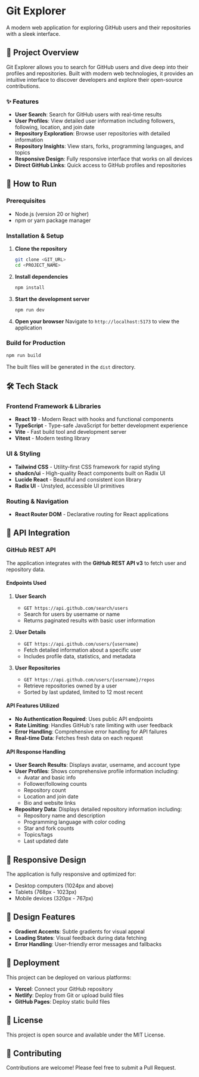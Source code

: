 # Git Explorer

A modern web application for exploring GitHub users and their repositories with a sleek interface.

## 🌟 Project Overview

Git Explorer allows you to search for GitHub users and dive deep into their profiles and repositories. Built with modern web technologies, it provides an intuitive interface to discover developers and explore their open-source contributions.

### ✨ Features

- **User Search**: Search for GitHub users with real-time results
- **User Profiles**: View detailed user information including followers, following, location, and join date
- **Repository Exploration**: Browse user repositories with detailed information
- **Repository Insights**: View stars, forks, programming languages, and topics
- **Responsive Design**: Fully responsive interface that works on all devices
- **Direct GitHub Links**: Quick access to GitHub profiles and repositories

## 🚀 How to Run

### Prerequisites

- Node.js (version 20 or higher)
- npm or yarn package manager

### Installation & Setup

1. **Clone the repository**

   ```bash
   git clone <GIT_URL>
   cd <PROJECT_NAME>
   ```

2. **Install dependencies**

   ```bash
   npm install
   ```

3. **Start the development server**

   ```bash
   npm run dev
   ```

4. **Open your browser**
   Navigate to `http://localhost:5173` to view the application

### Build for Production

```bash
npm run build
```

The built files will be generated in the `dist` directory.

## 🛠️ Tech Stack

### Frontend Framework & Libraries

- **React 19** - Modern React with hooks and functional components
- **TypeScript** - Type-safe JavaScript for better development experience
- **Vite** - Fast build tool and development server
- **Vitest** - Modern testing library

### UI & Styling

- **Tailwind CSS** - Utility-first CSS framework for rapid styling
- **shadcn/ui** - High-quality React components built on Radix UI
- **Lucide React** - Beautiful and consistent icon library
- **Radix UI** - Unstyled, accessible UI primitives

### Routing & Navigation

- **React Router DOM** - Declarative routing for React applications

## 🔌 API Integration

### GitHub REST API

The application integrates with the **GitHub REST API v3** to fetch user and repository data.

#### Endpoints Used

1. **User Search**

   - `GET https://api.github.com/search/users`
   - Search for users by username or name
   - Returns paginated results with basic user information

2. **User Details**

   - `GET https://api.github.com/users/{username}`
   - Fetch detailed information about a specific user
   - Includes profile data, statistics, and metadata

3. **User Repositories**
   - `GET https://api.github.com/users/{username}/repos`
   - Retrieve repositories owned by a user
   - Sorted by last updated, limited to 12 most recent

#### API Features Utilized

- **No Authentication Required**: Uses public API endpoints
- **Rate Limiting**: Handles GitHub's rate limiting with user feedback
- **Error Handling**: Comprehensive error handling for API failures
- **Real-time Data**: Fetches fresh data on each request

#### API Response Handling

- **User Search Results**: Displays avatar, username, and account type
- **User Profiles**: Shows comprehensive profile information including:
  - Avatar and basic info
  - Follower/following counts
  - Repository count
  - Location and join date
  - Bio and website links
- **Repository Data**: Displays detailed repository information including:
  - Repository name and description
  - Programming language with color coding
  - Star and fork counts
  - Topics/tags
  - Last updated date

## 📱 Responsive Design

The application is fully responsive and optimized for:

- Desktop computers (1024px and above)
- Tablets (768px - 1023px)
- Mobile devices (320px - 767px)

## 🎨 Design Features

- **Gradient Accents**: Subtle gradients for visual appeal
- **Loading States**: Visual feedback during data fetching
- **Error Handling**: User-friendly error messages and fallbacks

## 🚀 Deployment

This project can be deployed on various platforms:

- **Vercel**: Connect your GitHub repository
- **Netlify**: Deploy from Git or upload build files
- **GitHub Pages**: Deploy static build files

## 📄 License

This project is open source and available under the MIT License.

## 🤝 Contributing

Contributions are welcome! Please feel free to submit a Pull Request.
